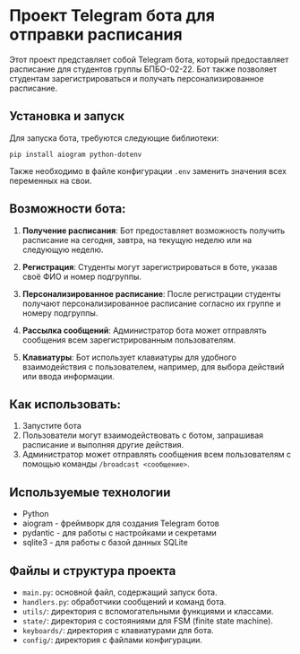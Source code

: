 # Проект Telegram бота для отправки расписания

Этот проект представляет собой Telegram бота, который предоставляет расписание для студентов группы БПБО-02-22. Бот также позволяет студентам зарегистрироваться и получать персонализированное расписание.

## Установка и запуск

Для запуска бота, требуются следующие библиотеки:
```
pip install aiogram python-dotenv
```
Также необходимо в файле конфигурации `.env` заменить значения всех переменных на свои.

## Возможности бота:

1. **Получение расписания**:
Бот предоставляет возможность получить расписание на сегодня, завтра, на текущую неделю или на следующую неделю.

2. **Регистрация**:
Студенты могут зарегистрироваться в боте, указав своё ФИО и номер подгруппы.

3. **Персонализированное расписание**:
После регистрации студенты получают персонализированное расписание согласно их группе и номеру подгруппы.

4. **Рассылка сообщений**:
Администратор бота может отправлять сообщения всем зарегистрированным пользователям.

5. **Клавиатуры**:
Бот использует клавиатуры для удобного взаимодействия с пользователем, например, для выбора действий или ввода информации.


## Как использовать:

1. Запустите бота
2. Пользователи могут взаимодействовать с ботом, запрашивая расписание и выполняя другие действия.
3. Администратор может отправлять сообщения всем пользователям с помощью команды `/broadcast <сообщение>`.

## Используемые технологии

- Python
- aiogram - фреймворк для создания Telegram ботов
- pydantic - для работы с настройками и секретами
- sqlite3 - для работы с базой данных SQLite

## Файлы и структура проекта

- `main.py`: основной файл, содержащий запуск бота.
- `handlers.py`: обработчики сообщений и команд бота.
- `utils/`: директория с вспомогательными функциями и классами.
- `state/`: директория с состояниями для FSM (finite state machine).
- `keyboards/`: директория с клавиатурами для бота.
- `config/`: директория с файлами конфигурации.
